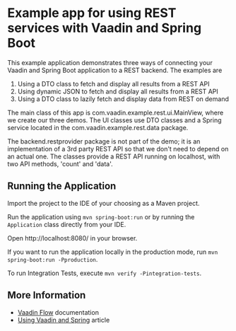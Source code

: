 # Example app for using REST services with Vaadin and Spring Boot

This example application demonstrates three ways of connecting your Vaadin and Spring Boot application to a REST backend. The examples are

1) Using a DTO class to fetch and display all results from a REST API
2) Using dynamic JSON to fetch and display all results from a REST API
3) Using a DTO class to lazily fetch and display data from REST on demand

The main class of this app is com.vaadin.example.rest.ui.MainView, where we create our three demos. The UI classes use DTO classes and a Spring service located in the com.vaadin.example.rest.data package.

The backend.restprovider package is not part of the demo; it is an implementation of a 3rd party REST API so that we don't need to depend on an actual one. The classes provide a REST API running on localhost, with two API methods, 'count' and 'data'.


## Running the Application

Import the project to the IDE of your choosing as a Maven project.

Run the application using `mvn spring-boot:run` or by running the `Application` class directly from your IDE.

Open http://localhost:8080/ in your browser.

If you want to run the application locally in the production mode, run `mvn spring-boot:run -Pproduction`.

To run Integration Tests, execute `mvn verify -Pintegration-tests`.

## More Information

- [Vaadin Flow](https://vaadin.com/flow) documentation
- [Using Vaadin and Spring](https://vaadin.com/docs/v14/flow/spring/tutorial-spring-basic.html) article

